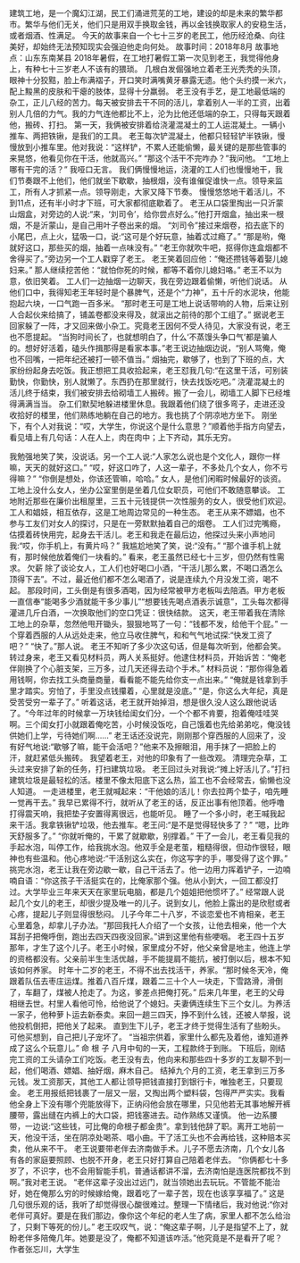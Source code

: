 建筑工地，是一个魔幻江湖，民工们涌进荒芜的工地，建设的却是未来的繁华都市。繁华与他们无关，他们只是用双手换取金钱，再以金钱换取家人的安稳生活，或者烟酒、性满足。
今天的故事来自一个七十三岁的老民工，他历经沧桑、向往美好，却始终无法预知现实会强迫他走向何处。
故事时间：2018年8月
故事地点：山东东南某县
2018年暑假，在工地打暑假工第一次见到老王，我觉得他身上，有种七十三岁老人不该有的猥琐。
几根白发倔强地立着老王光秃秃的头顶，眼神十分狡黠，脸上布满褶子，开口笑时满嘴黄牙暴露无遗。他个头约摸一米六，配上黢黑的皮肤和干瘪的肢体，显得十分羸弱。
老王没有手艺，是工地最低端的杂工，正儿八经的苦力。每天被安排去干不同的活儿，拿着别人一半的工资，出着别人几倍的力气。我的力气连他都比不上，沦为比他还低端的杂工，只得每天跟着他，搬砖、打扫。
第一天，我俩被安排着给浇灌混凝土的工人运混凝土。一辆小推车、两把铁锹，是我们的工具。
老王每次铲混凝土，他都只轻轻铲半铁锹，慢慢放到小推车里。他对我说：“这样铲，不累人还能偷懒，最关键的是那些管事的来晃悠，他看见你在干活，他就高兴。”
“那这个活干不完咋办？”我问他。
“工地上哪有干完的活？”
我哑口无言。
我们俩慢慢地运，浇灌的工人们也慢慢地干，我们节奏跟不上他们，他们就坐下歇歇，抽根烟，没有谁催促谁快一点。领导来监工，所有人才抓紧一点。领导刚走，大家又降下节奏。
慢慢悠悠地干着活儿，不到11点，还有半小时才下班，可大家都彻底歇着了。
老王从口袋里掏出一只沂蒙山烟盒，对旁边的人说:“来，‘刘司令’，给你尝点好么。”他打开烟盒，抽出来一根烟，不是沂蒙山，是自己用叶子卷出来的烟。
“刘司令”接过来烟卷，掐去底下的小尾巴，点上火，猛吸一口，说:“这可是个好玩意，抽着忒过瘾了。”
“那是哟，俺就好这口，那些买的烟，抽着一点味没有。”
“老王你就吹牛吧，抠得你连盒烟都不舍得买了。”旁边另一个工人戳穿了老王。
老王笑着回应他：“俺还攒钱等着娶儿媳妇来。”
那人继续挖苦他：“就怕你死的时候，都等不着你儿媳妇咯。”
老王不以为意，依旧笑着。
工人们一边抽烟一边聊天，我在旁边跟着偷懒，听他们说话。
从他们口中，我得知老王年轻时是个暴脾气，还是个“力神”，五十斤的水泥块，他能抱起六块，一口气跑一百多米。
“那时老王可是工地上说话带响的人物，后来让别人合起伙来给搞了，铺盖卷都没来得及，就滚出之前待的那个工组了。”
据说老王回家躲了一阵，才又回来做小杂工。究竟老王因何不受人待见，大家没有说，老王也不愿提起。
“当狗时间长了，也就想明白了，什么‘不蒸馒头争口气’都是骗人的。想好好活着，磕头作揖那得是看家本事。”老王说边抽烟边说，“别人骂俺，俺也不回嘴，一把年纪还被打一顿不值当。”
烟抽完，歇够了，也到了下班的点，大家纷纷起身去吃饭。我正想把工具收拾起来，老王怼我几句:“在这里干活，可别装勤快，你勤快，别人就懒了。东西扔在那里就行，快去找饭吃吧。”
浇灌混凝土的活儿终于结束，我们被安排去给砌墙工人搬砖。搬了一会儿，砌墙工人脚下已经堆得满满当当。
杂工们默契地躲进楼里休息。我跟着他们绕了很多弯子，走进还没收拾好的楼里，他们熟练地躺在自己的地方。我也挑了个阴凉地方坐下。
刚坐下，有个人对我说：“哎，大学生，你说这个是什么意思？”顺着他手指方向望去，看见墙上有几句话：人在人上，肉在肉中；上下齐动，其乐无穷。

我勉强地笑了笑，没说话。另一个工人说:“人家怎么说也是个文化人，跟你一样嘛，天天的就好这口。”
“哎，好这口咋了，人这一辈子，不多处几个女人，你不亏得嘛？”
“你倒是想处，你该还管嘛，哈哈。”
女人，是他们闲暇时候最好的谈资。工地上没什么女人，坐办公室里倒是坐着几位女职员，可他们不敢随意攀谈。
工地附近那些在廉价出租屋里，三五十元钱提供一次性服务的女人，很受他们欢迎。工人和娼妓，相互依存，这是工地周边常见的一种生态。
老王从来不嫖娼，也不参与工友们对女人的探讨，只是在一旁默默抽着自己的烟卷。
工人们过完嘴瘾，估摸着砖快用完，起身去干活儿。老王和我走在最后边，他探过头来小声地问我:“哎，你手机上，有黄片吗？”
我尴尬地笑了笑，说:“没有。”
“那个谁手机上就有，那时候他放着俺们一块看的。”
看来，老王虽然已经七十三岁，但仍然有性需求。
欠薪
除了谈论女人，工人们也好喝口小酒，“干活儿那么累，不喝口酒怎么顶得下去”。不过，最近他们都不怎么喝酒了，说是连续九个月没发工资，喝不起。
那段时间，工头倒是有很多酒喝，因为经常被甲方老板叫去陪酒。甲方老板一直信奉“能喝多少酒就能干多少事儿”“想要钱先喝点酒表示诚意”，工头每次都得灌进几斤白酒，一次换取他们的空口凭证：很快结款。
这天，老王带着我在清除工地上的杂草，忽然他甩开锄头，狠狠地骂了一句：“钱都不发，给他干个屁。”
一个穿着西服的人从远处走来，他立马收住脾气，和和气气地试探:“快发工资了吧？”
“快了。”那人说。
老王不知听了多少次这句话，但是每次听到，他都会笑。
转过身来，老王又看见材料员，两人关系挺好。他逮住材料员，开始诉苦：“俺老伴刚换了个心脏支架，三万多，过几天还得去动个手术。”
材料员说：“那你得急着用钱啊，你去找工头商量商量，看看能不能先给你支一点出来。”
“俺就是钱拿到手里才踏实。穷怕了，手里没点钱攥着，心里就是没底。”
“是，你这么大年纪，真是受苦受穷一辈子了。”
听着这话，老王就开始掉泪，想是很久没人这么跟他说话了。“今年过年的时候拿一万块钱给闺女们分，一个个都不肯要，抱着俺哇哇哭啊。三个闺女打小就跟着俺吃苦，小时候没饭吃，自己饿着也先给弟弟吃，俺没钱供她们上学，亏待她们啊……”
老王话还没说完，刚刚那个穿西服的人回来了，没有好气地说:“歇够了嘛，能干会活吧？”他来不及擦眼泪，用手抹了一把脸上的汗，就赶紧低头搬砖。
我望着老王，对他的印象有了一些改观。
清理完杂草，工头过来安排了新的任务，打扫建筑垃圾。
老王回过头对我说:“摊上好活儿了。”打扫建筑垃圾是最轻松的活。楼里不像太阳底下这么热，监工也不会经常去，偷懒也没人知道。
一走进楼里，老王就喊起来：“干他娘的活儿！你去拉两个垫子，咱先睡一觉再干去。”
我早已累得不行，就听从了老王的话，反正出事有他顶着。他呼噜打得震天响，我把垫子安置得离很远，也能听见。
睡了一个多小时，老王喊我起来干活。我拿铁锹铲垃圾，他去推车。老王问:“是不是觉得轻快多了？”
“嗯，比昨天舒服多了。”
“你就听俺的，干累了就歇歇，别撑着。”
干了一会儿，老王看见我的手起水泡，叫停工作，给我挑水泡。他双手全是老茧，粗糙得很，但动作很轻，眼神也有些温和。他心疼地说:“干活别这么实在，你这写字的手，哪受得了这个罪。”
挑完水泡，老王让我在旁边歇一歇，自己干活去了。他一边用力挥着铲子，一边喃喃自语：“你这孩子干活挺实在的，比俺家那个强。他从小到大，一回工都没打过。大学毕业三年来天天在家里玩电脑，都是几个姐姐把他惯坏了。”
经常跟人说起几个女儿的老王，却很少提及唯一的儿子。说到女儿，他脸上露出的是欣慰或者心疼，提起儿子则显得很愁闷。
儿子今年二十八岁，不谈恋爱也不肯相亲，老王心里着急，却拿儿子办法。“那回我托人介绍了一个女孩，让他去相亲，他一个大耳刮子把俺呼倒，跑出去四天四夜没回家。”讲到这里他有些哽咽。
老王四十五岁那年，才生了这个儿子。老王小时候，家里成分不好，他父亲曾是地主，他连上学的资格都没有。父亲前半生生活优越，手不能提肩不能抗，被打倒以后，根本不知该如何养家。
时年十二岁的老王，不得不出去找活干，养家。“那时候冬天冷，俺跟着队伍去枣庄运煤。推着八百斤煤，跟着二三十个人一块走，下雪路滑，滑倒了，车翻了，煤被人抢走了。为这，爹差点把俺打死。”
后来几年里，老王的父母相继去世。村里人看他可怜，给他说了个媳妇。夫妻俩连续生下三个女儿。为养活一家子，他种萝卜运去新泰卖。来回一趟三四天，挣不到什么钱，还被人举报，说他投机倒把，把他关了起来。
直到生下儿子，老王才终于觉得生活有了些盼头。可他买想到，自己把儿子宠坏了。
“当祖宗供着，家里什么都先及着他，谁知道养成了这么个玩意儿。”
命 根 子
八月中旬的一天，工程款终于到账。
下班后，刚结完工资的工头请杂工们吃饭。老王没有去，他向来和那些四十多岁的工友聊不到一起，他们喝酒、嫖娼、抽好烟，麻木自己。
结掉九个月的工资，老王拿到三万多元钱。发工资那天，其他工人都让领导把钱直接打到银行卡，唯独老王，只要现金。
老王用报纸把钱裹了一层又一层，又掏出两个塑料袋，包得严严实实。我看他全身上下没有哪个兜能放得下，正纳闷他会放在哪里，只见他若无其事地解开裤腰带，露出缝在内裤上的大口袋，把钱塞进去。动作熟练又谨慎。
他一边系腰带，一边说:“这些钱，可比俺的命根子都金贵”。拿到钱他辞了职。离开工地前一天，他没干活，坐在阴凉处喝茶、唱小曲。干了活工头也不会再给钱，这种赔本买卖，他从来不干。
老王说要带老伴去济南做手术。儿子不愿去济南，几个女儿各有各的家庭要照顾、也脱不开身，老王只好打算自己陪着老伴去。
“你俩都七十多岁了，不识字，也不会用智能手机，普通话都讲不溜，去济南怕是连医院都找不到啊。”我对老王说。
“老伴这辈子没出过远门，就当领她出去玩玩。不管能不能治好，她在俺那么穷的时候嫁给俺，跟着吃了一辈子苦，现在也该享享福了。”
这是几句很乐观的话，我听了却觉得很心酸很难过。整理一下情绪后，我对他说:“你对老伴可真好。要是在我们那边，像你这个年纪的老人生了病，家里人都不怎么给治了，只剩下等死的份儿。”
老王叹叹气，说：“俺这辈子啊，儿子是指望不上了，就盼老伴多陪俺几年。她要是没了，俺都不知道该咋活。”他究竟是不是看开了呢？
作者张忘川，大学生
